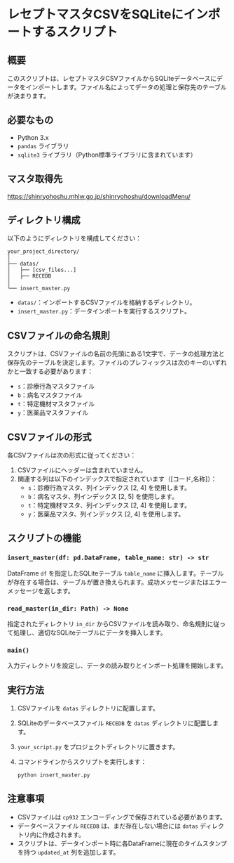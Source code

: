 
# レセプトマスタCSVをSQLiteにインポートするスクリプト

## 概要

このスクリプトは、レセプトマスタCSVファイルからSQLiteデータベースにデータをインポートします。ファイル名によってデータの処理と保存先のテーブルが決まります。

## 必要なもの

- Python 3.x
- `pandas` ライブラリ
- `sqlite3` ライブラリ（Python標準ライブラリに含まれています）

## マスタ取得先
https://shinryohoshu.mhlw.go.jp/shinryohoshu/downloadMenu/

## ディレクトリ構成

以下のようにディレクトリを構成してください：

```
your_project_directory/
│
├── datas/
│   ├── [csv_files...]
│   ├── RECEDB
│
└── insert_master.py
```

- `datas/`：インポートするCSVファイルを格納するディレクトリ。
- `insert_master.py`：データインポートを実行するスクリプト。

## CSVファイルの命名規則

スクリプトは、CSVファイルの名前の先頭にある1文字で、データの処理方法と保存先のテーブルを決定します。ファイルのプレフィックスは次のキーのいずれかと一致する必要があります：

- `s`：診療行為マスタファイル
- `b`：病名マスタファイル
- `t`：特定機材マスタファイル
- `y`：医薬品マスタファイル

## CSVファイルの形式

各CSVファイルは次の形式に従ってください：

1. CSVファイルにヘッダーは含まれていません。
2. 関連する列は以下のインデックスで指定されています（[コード,名称]）：
    - `s`：診療行為マスタ、列インデックス [2, 4] を使用します。
    - `b`：病名マスタ、列インデックス [2, 5] を使用します。
    - `t`：特定機材マスタ、列インデックス [2, 4] を使用します。
    - `y`：医薬品マスタ、列インデックス [2, 4] を使用します。

## スクリプトの機能

### `insert_master(df: pd.DataFrame, table_name: str) -> str`

DataFrame `df` を指定したSQLiteテーブル `table_name` に挿入します。テーブルが存在する場合は、テーブルが置き換えられます。成功メッセージまたはエラーメッセージを返します。

### `read_master(in_dir: Path) -> None`

指定されたディレクトリ `in_dir` からCSVファイルを読み取り、命名規則に従って処理し、適切なSQLiteテーブルにデータを挿入します。

### `main()`

入力ディレクトリを設定し、データの読み取りとインポート処理を開始します。

## 実行方法

1. CSVファイルを `datas` ディレクトリに配置します。
2. SQLiteのデータベースファイル `RECEDB` を `datas` ディレクトリに配置します。
3. `your_script.py` をプロジェクトディレクトリに置きます。
4. コマンドラインからスクリプトを実行します：

    ```sh
    python insert_master.py
    ```

## 注意事項

- CSVファイルは `cp932` エンコーディングで保存されている必要があります。
- データベースファイル `RECEDB` は、まだ存在しない場合には `datas` ディレクトリ内に作成されます。
- スクリプトは、データインポート時に各DataFrameに現在のタイムスタンプを持つ `updated_at` 列を追加します。
